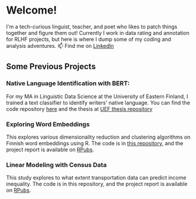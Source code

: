 # Welcome!

<!--
**paul-pope-87/paul-pope-87** is a ✨ _special_ ✨ repository because its `README.md` (this file) appears on your GitHub profile.
-->
I'm a tech-curious linguist, teacher, and poet who likes to patch things together and figure them out! Currently I work in data rating and annotation for RLHF projects, but here is where I dump some of my coding and analysis adventures. 📫 Find me on [LinkedIn](https://www.linkedin.com/in/paul-pope-79b4ba95/)

## Some Previous Projects

### Native Language Identification with BERT:

For my MA in Linguistic Data Science at the University of Eastern Finland, I trained a text classifier to identify writers' native language. You can find the code repository [here](https://github.com/paul-pope-87/NLI_BERT) and the thesis at [UEF thesis repository](https://erepo.uef.fi/handle/123456789/29906)

### Exploring Word Embeddings

This explores various dimensionality reduction and clustering algorithms on Finnish word embeddings using R. The code is in [this repository](https://github.com/paul-pope-87/exploring-word-representation), and the project report is available on [RPubs](https://rpubs.com/paulpope/923065).

### Linear Modeling with Census Data

This study explores to what extent transportation data can predict income inequality. The code is in this repository, and the project report is available on [RPubs](https://rpubs.com/paulpope/1131403). 

